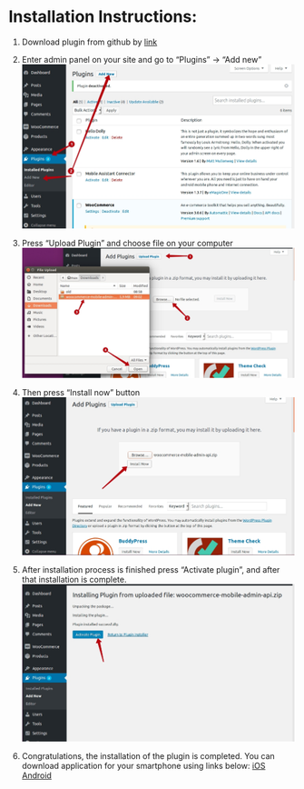 ﻿# Installation Instructions:

1. Download plugin from github by [link](https://github.com/pintawebware/woocomerce-mobile-admin/releases/download/2.0/woocommerce-mobile-admin-api.zip)

2. Enter admin panel on your site and go to “Plugins” -> “Add new”
![2 step](https://raw.githubusercontent.com/pintawebware/woocomerce-mobile-admin/master/Images/1.jpg)

3. Press “Upload Plugin” and choose file on your computer
![3 step](https://raw.githubusercontent.com/pintawebware/woocomerce-mobile-admin/master/Images/2.jpg)

4. Then press “Install now” button
![4 step](https://raw.githubusercontent.com/pintawebware/woocomerce-mobile-admin/master/Images/3.jpg)

5. After installation process is finished press “Activate plugin”, and after that installation is complete.
![5 step](https://raw.githubusercontent.com/pintawebware/woocomerce-mobile-admin/master/Images/4.jpg)

6. Congratulations, the installation of the plugin is completed.
You can download application for your smartphone using links below:
[iOS](https://itunes.apple.com/ua/app/woocommerce-mobile-admin/id1232236943?mt=8)
[Android](https://play.google.com/store/apps/details?id=com.pinta.forwoocommerce)